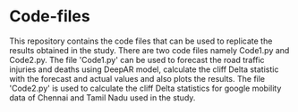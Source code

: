 # Code-files
This repository contains the code files that can be used to replicate the results obtained in the study. There are two code files namely Code1.py and Code2.py. The file 'Code1.py' can be used to forecast the road traffic injuries and deaths using DeepAR model, calculate the cliff Delta statistic with the forecast and actual values and also plots the results. The file 'Code2.py' is used to calculate the cliff Delta statistics for google mobility data of Chennai and Tamil Nadu used in the study.    
